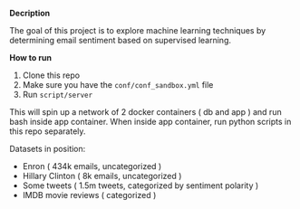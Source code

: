 **Decription**

The goal of this project is to explore machine learning techniques by determining email sentiment based on supervised learning.

**How to run**

1) Clone this repo
2) Make sure you have the `conf/conf_sandbox.yml` file
3) Run `script/server`

This will spin up a network of 2 docker containers ( db and app ) and run bash inside app container.
When inside app container, run python scripts in this repo separately.

Datasets in position:
- Enron ( 434k emails, uncategorized )
- Hillary Clinton ( 8k emails, uncategorized )
- Some tweets ( 1.5m tweets, categorized by sentiment polarity )
- IMDB movie reviews ( categorized )
